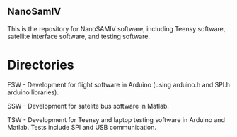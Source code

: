 ## NanoSamIV

This is the repository for NanoSAMIV software, including Teensy software, satellite interface software, and testing software.

# Directories

FSW - Development for flight software in Arduino (using arduino.h and SPI.h arduino libraries).

SSW - Development for satelite bus software in Matlab.

TSW - Development for Teensy and laptop testing software in Arduino and Matlab. Tests include SPI and USB communication.
